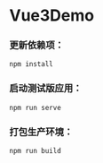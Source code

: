 # Vue3Demo

### 更新依赖项：
```
npm install
```

### 启动测试版应用：
```
npm run serve
```

### 打包生产环境：
```
npm run build
```
